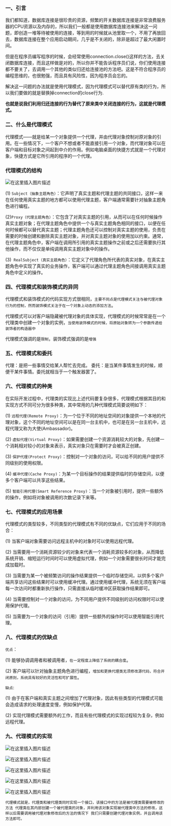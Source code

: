 ### 一、引言

我们都知道，数据库连接是很珍贵的资源，频繁的开关数据库连接是非常浪费服务器的CPU资源以及内存的，所以我们一般都是使用数据库连接池来解决这一问题，即创造一堆等待被使用的连接，等到用的时候就从池里取一个，不用了再放回去，数据库连接在整个应用启动期间，几乎是不关闭的，除非是超过了最大闲置时间。

但是在程序员编写程序的时候，会经常使用connection.close()这样的方法，去关闭数据库连接，而且这样做是对的，所以你并不能告诉程序员们说，你们使用连接都不要关了，去调用一个其他的类似归还给连接池的方法吧。这是不符合程序员的编程思维的，也很勉强，而且具有风险性，因为程序员会忘的。

解决这一问题的办法就是使用代理模式，因为代理模式可以替代原有类的行为，所以我们要做的就是替换掉connection的close行为.

**也就是说我们利用归还连接的行为替代了原来类中关闭连接的行为，这就是代理模式。**

### 二、什么是代理模式

代理模式——就是给某一个对象提供一个代理，并由代理对象控制对原对象的引用。在一些情况下，一个客户不想或者不能直接引用一个对象，而代理对象可以在客户端和目标对象之间起到中介的作用。例如电脑桌面的快捷方式就是一个代理对象，快捷方式是它所引用的程序的一个代理。

### 代理模式的结构

![在这里插入图片描述](https://img-blog.csdnimg.cn/638cf6c602b64b89ad5e433477ab715d.png)

(1) `Subject（抽象主题角色）`：它声明了真实主题和代理主题的共同接口，这样一来在任何使用真实主题的地方都可以使用代理主题，客户端通常需要针对抽象主题角色进行编程。

(2)`Proxy（代理主题角色）`：它包含了对真实主题的引用，从而可以在任何时候操作真实主题对象；在代理主题角色中提供一个与真实主题角色相同的接口，以便在任何时候都可以替代真实主题；代理主题角色还可以控制对真实主题的使用，负责在需要的时候创建和删除真实主题对象，并对真实主题对象的使用加以约束。通常，在代理主题角色中，客户端在调用所引用的真实主题操作之前或之后还需要执行其他操作，而不仅仅是单纯调用真实主题对象中的操作。

(3)` RealSubject（真实主题角色）`：它定义了代理角色所代表的真实对象，在真实主题角色中实现了真实的业务操作，客户端可以通过代理主题角色间接调用真实主题角色中定义的操作。

### 四、代理模式和装饰模式的异同

代理模式和装饰模式的代码实现方式很相同，`主要不同点是代理模式关注与被代理对象行为的控制，然而装饰模式关注于在一个对象上动态的添加方法`。

代理模式可以对客户端隐藏被代理对象的具体实现，代理模式的时候常常是在一个代理类中创建一个对象的实例，`当使用装饰模式的时候，将原始对象转为一个参数传递给装饰者的构造器中`

代理模式强调的是`限制`，装饰模式强调的是`增强`

### 五、代理模式和委托

代理：是把一些事情交给某人帮忙去完成。
委托：是当某件事情发生的时候，顺便干某件事情。委托就相当于一个触发器罢了。

### 六、代理模式的种类

在实际开发过程中，代理类的实现比上述代码要复杂很多，代理模式根据其目的和实现方式不同可分为很多种类，其中常用的几种代理模式简要说明如下：

(1) `远程代理(Remote Proxy)`：为一个位于不同的地址空间的对象提供一个本地的代理对象，这个不同的地址空间可以是在同一台主机中，也可是在另一台主机中，远程代理又称为大使(Ambassador)。

(2) `虚拟代理(Virtual Proxy)`：如果需要创建一个资源消耗较大的对象，先创建一个消耗相对较小的对象来表示，真实对象只在需要时才会被真正创建。

(3) `保护代理(Protect Proxy)`：控制对一个对象的访问，可以给不同的用户提供不同级别的使用权限。

(4) `缓冲代理(Cache Proxy)`：为某一个目标操作的结果提供临时的存储空间，以便多个客户端可以共享这些结果。

(5) `智能引用代理(Smart Reference Proxy)`：当一个对象被引用时，提供一些额外的操作，例如将对象被调用的次数记录下来等。

### 七、代理模式的应用场景

代理模式的类型较多，不同类型的代理模式有不同的优缺点，它们应用于不同的场合：

(1) 当客户端对象需要访问远程主机中的对象时可以使用远程代理。

(2) 当需要用一个消耗资源较少的对象来代表一个消耗资源较多的对象，从而降低系统开销、缩短运行时间时可以使用虚拟代理，例如一个对象需要很长时间才能完成加载时。

(3) 当需要为某一个被频繁访问的操作结果提供一个临时存储空间，以供多个客户端共享访问这些结果时可以使用缓冲代理。通过使用缓冲代理，系统无须在客户端每一次访问时都重新执行操作，只需直接从临时缓冲区获取操作结果即可。

(4) 当需要控制对一个对象的访问，为不同用户提供不同级别的访问权限时可以使用保护代理。

(5) 当需要为一个对象的访问（引用）提供一些额外的操作时可以使用智能引用代理。

### 八、代理模式的优缺点

`优点`：

(1) 能够协调调用者和被调用者，`在一定程度上降低了系统的耦合度`。

(2) 客户端可以针对抽象主题角色进行编程，`增加和更换代理类无须修改源代码，符合开闭原则，系统具有较好的灵活性和可扩展性`。

`缺点`:

(1) 由于在客户端和真实主题之间增加了代理对象，因此有些类型的代理模式可能会造成请求的处理速度变慢，例如保护代理。

(2) 实现代理模式需要额外的工作，而且有些代理模式的实现过程较为复杂，例如远程代理。

### 九、代理模式的实现

![在这里插入图片描述](https://img-blog.csdnimg.cn/08499255c61d4bf9b1909c3f81d54eb3.png)

![在这里插入图片描述](https://img-blog.csdnimg.cn/7569ca64085645148b670e8baff84ce1.png)

![在这里插入图片描述](https://img-blog.csdnimg.cn/6f807f099db84ebe8a602ecbc14808e1.png)

![在这里插入图片描述](https://img-blog.csdnimg.cn/368906523a6f44cfa93f5bda5325d865.png)

![在这里插入图片描述](https://img-blog.csdnimg.cn/e3b008b630f34b2bb64b4c1b34541521.png)

`代理模式就是，代理类和被代理类同时实现一个接口，该接口中的方法是被代理类需要被修改的方法
代理类在其内部创建一个被代理类的对象，并利用该对象实现被代理类中方法的修改，这样以后需要调用被代理对象修改后的方法的情况下
我们只需要创建代理对象实例，并且调用该方法即可。`
